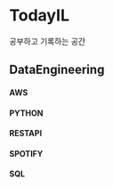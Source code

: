 # TodayIL
공부하고 기록하는 공간

## DataEngineering
#### AWS ####
#### PYTHON ####
#### RESTAPI ####
#### SPOTIFY ####
#### SQL ####
